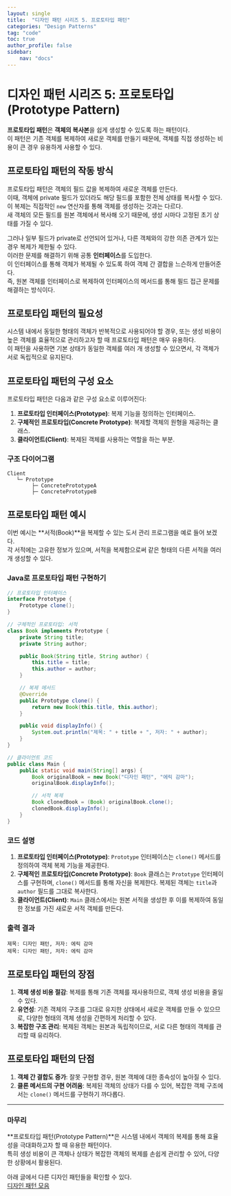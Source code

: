 ```yaml
---
layout: single
title:  "디자인 패턴 시리즈 5. 프로토타입 패턴"
categories: "Design Patterns"
tag: "code"
toc: true
author_profile: false
sidebar:
    nav: "docs"
---
```


# 디자인 패턴 시리즈 5: 프로토타입 (Prototype Pattern)  
**프로토타입 패턴**은 **객체의 복사본**을 쉽게 생성할 수 있도록 하는 패턴이다.  
이 패턴은 기존 객체를 복제하여 새로운 객체를 만들기 때문에, 객체를 직접 생성하는 비용이 큰 경우 유용하게 사용할 수 있다.  

## 프로토타입 패턴의 작동 방식  
프로토타입 패턴은 객체의 필드 값을 복제하여 새로운 객체를 만든다.  
이때, 객체에 private 필드가 있더라도 해당 필드를 포함한 전체 상태를 복사할 수 있다.  
이 복제는 직접적인 `new` 연산자를 통해 객체를 생성하는 것과는 다르다.  
새 객체의 모든 필드를 원본 객체에서 복사해 오기 때문에, 생성 시마다 고정된 초기 상태를 가질 수 있다.  

그러나 일부 필드가 private로 선언되어 있거나, 다른 객체와의 강한 의존 관계가 있는 경우 복제가 제한될 수 있다.  
이러한 문제를 해결하기 위해 공통 **인터페이스**를 도입한다.  
이 인터페이스를 통해 객체가 복제될 수 있도록 하여 객체 간 결합을 느슨하게 만들어준다.  
즉, 원본 객체를 인터페이스로 복제하여 인터페이스의 메서드를 통해 필드 접근 문제를 해결하는 방식이다.  

## 프로토타입 패턴의 필요성  
시스템 내에서 동일한 형태의 객체가 반복적으로 사용되어야 할 경우, 또는 생성 비용이 높은 객체를 효율적으로 관리하고자 할 때 프로토타입 패턴은 매우 유용하다.  
이 패턴을 사용하면 기본 상태가 동일한 객체를 여러 개 생성할 수 있으면서, 각 객체가 서로 독립적으로 유지된다.  

## 프로토타입 패턴의 구성 요소  
프로토타입 패턴은 다음과 같은 구성 요소로 이루어진다:  
1. **프로토타입 인터페이스(Prototype)**: 복제 기능을 정의하는 인터페이스.  
2. **구체적인 프로토타입(Concrete Prototype)**: 복제할 객체의 원형을 제공하는 클래스.  
3. **클라이언트(Client)**: 복제된 객체를 사용하는 역할을 하는 부분.  

### 구조 다이어그램  
```
Client
   └─ Prototype
        ├─ ConcretePrototypeA
        ├─ ConcretePrototypeB
```

## 프로토타입 패턴 예시  
이번 예시는 **서적(Book)**을 복제할 수 있는 도서 관리 프로그램을 예로 들어 보겠다.  
각 서적에는 고유한 정보가 있으며, 서적을 복제함으로써 같은 형태의 다른 서적을 여러 개 생성할 수 있다. 

### Java로 프로토타입 패턴 구현하기  
```java
// 프로토타입 인터페이스
interface Prototype {
    Prototype clone();
}

// 구체적인 프로토타입: 서적
class Book implements Prototype {
    private String title;
    private String author;

    public Book(String title, String author) {
        this.title = title;
        this.author = author;
    }

    // 복제 메서드
    @Override
    public Prototype clone() {
        return new Book(this.title, this.author);
    }

    public void displayInfo() {
        System.out.println("제목: " + title + ", 저자: " + author);
    }
}

// 클라이언트 코드
public class Main {
    public static void main(String[] args) {
        Book originalBook = new Book("디자인 패턴", "에릭 감마");
        originalBook.displayInfo();

        // 서적 복제
        Book clonedBook = (Book) originalBook.clone();
        clonedBook.displayInfo();
    }
}
```

### 코드 설명  
1. **프로토타입 인터페이스(Prototype)**: `Prototype` 인터페이스는 `clone()` 메서드를 정의하여 객체 복제 기능을 제공한다.  
2. **구체적인 프로토타입(Concrete Prototype)**: `Book` 클래스는 `Prototype` 인터페이스를 구현하며, `clone()` 메서드를 통해 자신을 복제한다. 복제된 객체는 `title`과 `author` 필드를 그대로 복사한다.  
3. **클라이언트(Client)**: `Main` 클래스에서는 원본 서적을 생성한 후 이를 복제하여 동일한 정보를 가진 새로운 서적 객체를 만든다.  

### 출력 결과  
```
제목: 디자인 패턴, 저자: 에릭 감마
제목: 디자인 패턴, 저자: 에릭 감마
```  

## 프로토타입 패턴의 장점  
1. **객체 생성 비용 절감**: 복제를 통해 기존 객체를 재사용하므로, 객체 생성 비용을 줄일 수 있다.  
2. **유연성**: 기존 객체의 구조를 그대로 유지한 상태에서 새로운 객체를 만들 수 있으므로, 다양한 형태의 객체 생성을 간편하게 처리할 수 있다. 
3. **복잡한 구조 관리**: 복제된 객체는 원본과 독립적이므로, 서로 다른 형태의 객체를 관리할 때 유리하다.  

## 프로토타입 패턴의 단점  
1. **객체 간 결합도 증가**: 잘못 구현할 경우, 원본 객체에 대한 종속성이 높아질 수 있다.  
2. **클론 메서드의 구현 어려움**: 복제된 객체의 상태가 다를 수 있어, 복잡한 객체 구조에서는 `clone()` 메서드를 구현하기 까다롭다.  

---

### 마무리  
**프로토타입 패턴(Prototype Pattern)**은 시스템 내에서 객체의 복제를 통해 효율성을 극대화하고자 할 때 유용한 패턴이다.  
특히 생성 비용이 큰 객체나 상태가 복잡한 객체의 복제를 손쉽게 관리할 수 있어, 다양한 상황에서 활용된다.  

아래 글에서 다른 디자인 패턴들을 확인할 수 있다.  
[디자인 패턴 모음](https://gihak111.github.io/design/patterns/2024/11/05/Types_Of_Design_Patterns_upload.html)  